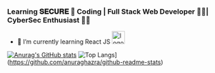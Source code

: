 ### Learning 𝐒𝐄𝐂𝐔𝐑𝐄 🔐 Coding | Full Stack Web Developer 👨‍💻| CyberSec Enthusiast 🐱‍💻
- 🌱 I’m currently learning React JS <img src="https://3ulsmb4eg8vz37c0vz2si64j-wpengine.netdna-ssl.com/wp-content/uploads/2019/05/react-native-UX-design.gif" alt="logo" width="30px" />

[![Anurag's GitHub stats](https://github-readme-stats.vercel.app/api?username=vamsi963601&theme=radical&layout=compact)](https://github.com/anuraghazra/github-readme-stats)
![Top Langs](https://github-readme-stats.vercel.app/api/top-langs/?username=vamsi963601&theme=radical&layout=compact)](https://github.com/anuraghazra/github-readme-stats)
<!--
**vamsi963601/vamsi963601** is a ✨ _special_ ✨ repository because its `README.md` (this file) appears on your GitHub profile.

Here are some ideas to get you started:

- 🔭 I’m currently working on 

- 👯 I’m looking to collaborate on ...
- 🤔 I’m looking for help with ...
- 💬 Ask me about ...
- 📫 How to reach me: ...
- 😄 Pronouns: ...
- ⚡ Fun fact: ...
-->
